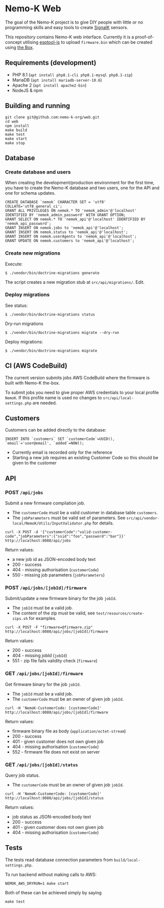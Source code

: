 # Nemo-K Web

The goal of the Nemo-K project is to give DIY people with little or no
programming skills and easy tools to create [SignalK](http://signalk.org/)
sensors.

This repository contains Nemo-K web interface. Currently it is a proof-of-concept
utilising [esptool-js](https://www.npmjs.com/package/esptool-js) to upload
`firmware.bin` which can be created using [the Box](https://github.com/nemo-k-org/the-box).

## Requirements (development)

* PHP 8.1 (`apt install php8.1-cli php8.1-mysql php8.1-zip`)
* MariaDB (`apt install mariadb-server-10.6`)
* Apache 2 (`apt install apache2-bin`)
* NodeJS & npm

## Building and running

```
git clone git@github.com:nemo-k-org/web.git
cd web
npm install
make build
make test
make start
make stop
```

## Database

### Create database and users

When creating the development/production environment for the first time, you have to create
the Nemo-K database and two users, one for the API and one for schema updates.

```
CREATE DATABASE `nemok` CHARACTER SET = 'utf8' COLLATE='utf8_general_ci';
GRANT ALL PRIVILEGES ON nemok.* TO 'nemok_admin'@'localhost' IDENTIFIED BY 'nemok_admin_password' WITH GRANT OPTION;
GRANT SELECT ON nemok.* TO 'nemok_api'@'localhost' IDENTIFIED BY 'nemok_api_password';
GRANT INSERT ON nemok.jobs to 'nemok_api'@'localhost';
GRANT INSERT ON nemok.status to 'nemok_api'@'localhost';
GRANT INSERT ON nemok.userAgents to 'nemok_api'@'localhost';
GRANT UPDATE ON nemok.customers to 'nemok_api'@'localhost';
```

### Create new migrations

Execute:

`$ ./vendor/bin/doctrine-migrations generate`

The script creates a new migration stub at `src/api/migrations/`. Edit.

### Deploy migrations

See status:

`$ ./vendor/bin/doctrine-migrations status`

Dry-run migrations

`$ ./vendor/bin/doctrine-migrations migrate --dry-run`

Deploy migrations:

`$ ./vendor/bin/doctrine-migrations migrate`

## CI (AWS CodeBuild)

The current version submits jobs AWS CodeBuild where the firmware is built with Nemo-K
the-box.

To submit jobs you need to give proper AWS credentials to your local profile
`NemoK`. If this profile name is used no changes to `src/api/local-settings.php`
are needed.

## Customers

Customers can be added directly to the database:

``INSERT INTO `customers` SET `customerCode`=UUID(), `email`='user@email', `added`=NOW();``

* Currently email is recorded only for the reference
* Starting a new job requires an existing Customer Code so this should be given to the customer

## API

### POST `/api/jobs`

Submit a new firmware compilation job.
* The `customerCode` must be a valid customer in database table `customers`.
* The `jobParameters` must be valid set of parameters. See `src/api/vendor-local/NemoK/Utils/InputValidator.php`
  for details.

`curl -X POST -d '{"customerCode":"valid-customer-code","jobParameters":{"ssid":"foo","password":"bar"}}' http://localhost:8080/api/jobs`

Return values:
* a new job id as JSON-encoded body text
* 200 - success
* 404 - missing authorisation (`customerCode`)
* 550 - missing job parameters (`jobParameters`)

### POST `/api/jobs/[jobId]/firmware`

Submit/update a new firmware binary for the job `jobId`.
* The `jobId` must be a valid job.
* The content of the zip must be valid, see `test/resources/create-zips.sh` for examples.

`curl -X POST -F "firmware=@firmware.zip" http://localhost:8080/api/jobs/[jobId]/firmware`

Return values:
* 200 - success
* 404 - missing jobId (`jobId`)
* 551 - zip file fails validity check (`firmware`)

### GET  `/api/jobs/[jobId]/firmware`

Get firmware binary for the job `jobId`.
* The `jobId` must be a valid job.
* The `customerCode` must be an owner of given job `jobId`.

`curl -H 'NemoK-CustomerCode: [customerCode]' http://localhost:8080/api/jobs/[jobId]/firmware`

Return values:
* firmware binary file as body (`application/octet-stream`)
* 200 - success
* 401 - given customer does not own given job
* 404 - missing authorisation (`customerCode`)
* 552 - firmware file does not exist on server

### GET `/api/jobs/[jobId]/status`

Query job status.
* The `customerCode` must be an owner of given job `jobId`.

`curl -H 'NemoK-CustomerCode: [customerCode]' http://localhost:8080/api/jobs/[jobId]/status`

Return values:
* job status as JSON-encoded body text
* 200 - success
* 401 - given customer does not own given job
* 404 - missing authorisation (`customerCode`)

## Tests

The tests read database connection parameters from `build/local-settings.php`.

To run backend without making calls to AWS:

`NEMOK_AWS_DRYRUN=1 make start`

Both of these can be achieved simply by saying

`make test`
